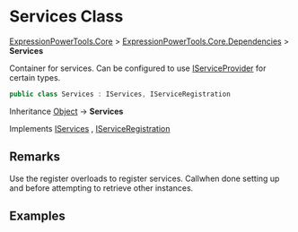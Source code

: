 ﻿# Services Class

[ExpressionPowerTools.Core](ExpressionPowerTools.Core.a.md) > [ExpressionPowerTools.Core.Dependencies](ExpressionPowerTools.Core.Dependencies.n.md) > **Services**

Container for services. Can be configured to use [IServiceProvider](https://docs.microsoft.com/dotnet/api/system.iserviceprovider) for certain types.

```csharp
public class Services : IServices, IServiceRegistration
```

Inheritance [Object](https://docs.microsoft.com/dotnet/api/system.object) → **Services**

Implements  [IServices](ExpressionPowerTools.Core.Signatures.IServices.i.md) ,  [IServiceRegistration](ExpressionPowerTools.Core.Signatures.IServiceRegistration.i.md) 

## Remarks

Use the register overloads to register services. Callwhen done setting up and
            before attempting to retrieve other instances.

## Examples

